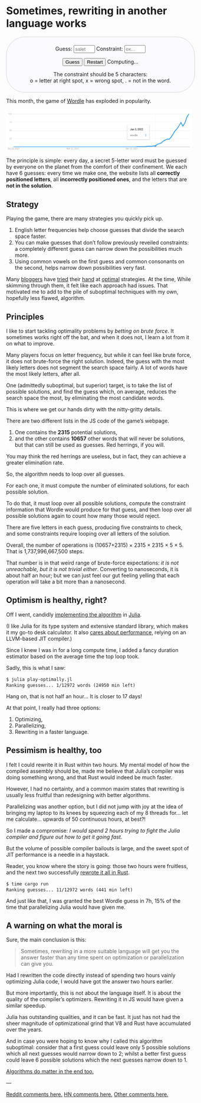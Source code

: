 # Sometimes, rewriting in another language works

<style>
.wordleSolver {
  width: 90%;
  margin: auto;
  padding: .6em 2em;
  border: 1px solid lightgray;
  border-radius: 50px;
  background-color: #fafaff;
}
.wordleSolver p {
  text-align: center;
}
.wordleSolver input {
  width: 7ex;
}
output { word-break: break-all; }
</style>
<div class=wordleSolver>
 <section id="logParagraph"></section>
 <form action="javascript:void 0">
  <p><label> Guess: <input id="guessInput" placeholder="salet"></label>
   <label> Constraint: <input id="constraintInput" placeholder="ox..."></label>
  </p>
  <p>
   <button id="guessButton">Guess</button>
   <button id="restartButton">Restart</button>
    <span id="computingParagraph">Computing…</span>
  <p>
 </form>
 <p> The constraint should be 5 characters:<br>
  o = letter at right spot, x = wrong spot, . = not in the word.</p>
 <script src="../assets/sometimes-rewriting-in-another-language-works/main.js"></script>
</div>

This month, the game of [Wordle][] has exploded in popularity.

![Google trends shows a sudden spike in January 2022](../assets/sometimes-rewriting-in-another-language-works/google-trends.png)

The principle is simple: every day, a secret 5-letter word must be guessed
by everyone on the planet from the comfort of their confinement.
We each have 6 guesses: every time we make one,
the website lists all **correctly positioned letters**,
all **incorrectly positioned ones**,
and the letters that are **not in the solution**.

## Strategy

Playing the game, there are many strategies you quickly pick up.

1. English letter frequencies help choose guesses that divide the search space faster.
2. You can make guesses that don’t follow previously reveiled constraints:
   a completely different guess can narrow down the possibilities much more.
3. Using common vowels on the first guess and common consonants on the second,
   helps narrow down possibilities very fast.

Many [bloggers][blog1] have [tried][blog2] their [hand][blog3] at
[optimal][blog4] strategies.
At the time, While skimming through them, it felt like each approach had issues.
That motivated me to add to the pile of suboptimal techniques with my own,
hopefully less flawed, algorithm.

## Principles

I like to start tackling optimality problems by *betting on brute force*.
It sometimes works right off the bat,
and when it does not, I learn a lot from it on what to improve.

Many players focus on letter frequency, but while it can feel like brute force,
it does not brute-force the right solution.
Indeed, the guess with the most likely letters does not segment the search
space fairly. A lot of words have the most likely letters, after all.

One (admittedly suboptimal, but superior) target,
is to take the list of possible solutions, and find the guess which, on average,
reduces the search space the most, by eliminating the most candidate words.

This is where we get our hands dirty with the nitty-gritty details.

There are two different lists in the JS code of the game’s webpage.

1. One contains the **2315** potential solutions,
2. and the other contains **10657** other words that will never be solutions,
   but that can still be used as guesses. Red herrings, if you will.

You may think the red herrings are useless, but in fact,
they can achieve a greater elimination rate.

So, the algorithm needs to loop over all guesses.

For each one, it must compute the number of eliminated solutions,
for each possible solution.

To do that, it must loop over all possible solutions,
compute the constraint information that Wordle would produce for that guess,
and then loop over all possible solutions again
to count how many those would reject.

There are five letters in each guess, producing five constraints to check,
and some constraints require looping over all letters of the solution.

Overall, the number of operations is (10657+2315) × 2315 × 2315 × 5 × 5.
That is 1,737,996,667,500 steps.

That number is in that weird range of brute-force expectations:
*it is not unreachable, but it is not trivial either*.
Converting to nanoseconds, it is about half an hour;
but we can just feel our gut feeling yelling
that each operation will take a bit more than a nanosecond.

## Optimism is healthy, right?

Off I went, candidly [implementing the algorithm][jlimpl] in [Julia][Julia].

(I like Julia for its type system and extensive standard library,
which makes it my go-to desk calculator.
It also [cares about performance][jlperf],
relying on an LLVM-based JIT compiler.)

Since I knew I was in for a long compute time,
I added a fancy duration estimator based on the average time the top loop took.

Sadly, this is what I saw:

    $ julia play-optimally.jl
    Ranking guesses... 1/12972 words (24950 min left)

Hang on, that is not half an hour… It is closer to 17 days!

At that point, I really had three options:

1. Optimizing,
2. Parallelizing,
3. Rewriting in a faster language.

## Pessimism is healthy, too

I felt I could rewrite it in Rust within two hours.
My mental model of how the compiled assembly should be,
made me believe that Julia’s compiler was doing something wrong,
and that Rust would indeed be much faster.

However, I had no certainty, and a common maxim states that rewriting is usually
less fruitful than redesigning with better algorithms.

Parallelizing was another option, but I did not jump with joy at the idea of
bringing my laptop to its knees by squeezing each of my 8 threads for…
let me calculate… upwards of 50 continuous hours, at best?!

So I made a compromise:
*I would spend 2 hours trying to fight the Julia compiler and figure out how to
get it going fast*.

But the volume of possible compiler bailouts is large,
and the sweet spot of JIT performance is a needle in a haystack.

Reader, you know where the story is going:
those two hours were fruitless,
and the next two successfully [rewrote it all in Rust][rsimpl].

    $ time cargo run
    Ranking guesses... 11/12972 words (441 min left)

And just like that, I was granted the best Wordle guess in 7h,
15% of the time that parallelizing Julia would have given me.

## A warning on what the moral is

Sure, the main conclusion is this:

> Sometimes, rewriting in a more suitable language will get you the answer
> faster than any time spent on optimization or parallelization can give you.

Had I rewritten the code directly
instead of spending two hours vainly optimizing Julia code,
I would have got the answer two hours earlier.

But more importantly, this is not about the language itself.
It is about the quality of the compiler’s optimizers.
Rewriting it in JS would have given a similar speedup.

Julia has outstanding qualities, and it can be fast.
It just has not had the sheer magnitude of optimizational grind
that V8 and Rust have accumulated over the years.

And in case you were hoping to know why I called this algorithm suboptimal:
consider that a first guess could leave only 5 possible solutions
which all next guesses would narrow down to 2;
whilst a better first guess could leave 6 possible solutions
which the next guesses narrow down to 1.

[Algorithms do matter in the end too.][optimal-blog]

—

[Reddit comments here.](https://www.reddit.com/r/programming/comments/se16m0/sometimes_rewriting_in_another_language_works/)
[HN comments here.](https://news.ycombinator.com/item?id=30101862)
[Other comments here.](https://www.reddit.com/r/espadrine/comments/se187i/sometimes_rewriting_in_another_language_works/)

[Wordle]: https://www.powerlanguage.co.uk/wordle/
[blog1]: https://typon.github.io/wordle.html
[blog2]: https://slc.is/#Best%20Wordle%20Strategy%20%E2%80%94%20Explore%20or%20Exploit
[blog3]: https://bert.org/2021/11/24/the-best-starting-word-in-wordle/
[blog4]: https://github.com/jakearchibald/wordle-analyzer/
[jlimpl]: https://github.com/espadrine/optimal-wordle/blob/2e71cb4ca461ded5111a001ceb398ec2f4b08494/play-optimally.jl
[Julia]: https://julialang.org/
[jlperf]: https://julialang.org/benchmarks/
[rsimpl]: https://github.com/espadrine/optimal-wordle/blob/2e71cb4ca461ded5111a001ceb398ec2f4b08494/src/main.rs
[optimal-blog]: https://sonorouschocolate.com/notes/index.php?title=The_best_strategies_for_Wordle

<script type="application/ld+json">
{ "@context": "http://schema.org",
  "@type": "BlogPosting",
  "datePublished": "2022-01-27T16:36:40Z",
  "keywords": "julia, rust, optimization" }
</script>
